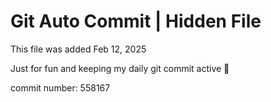 # Git Auto Commit | Hidden File

This file was added Feb 12, 2025

Just for fun and keeping my daily git commit active 🤪

commit number: 558167
